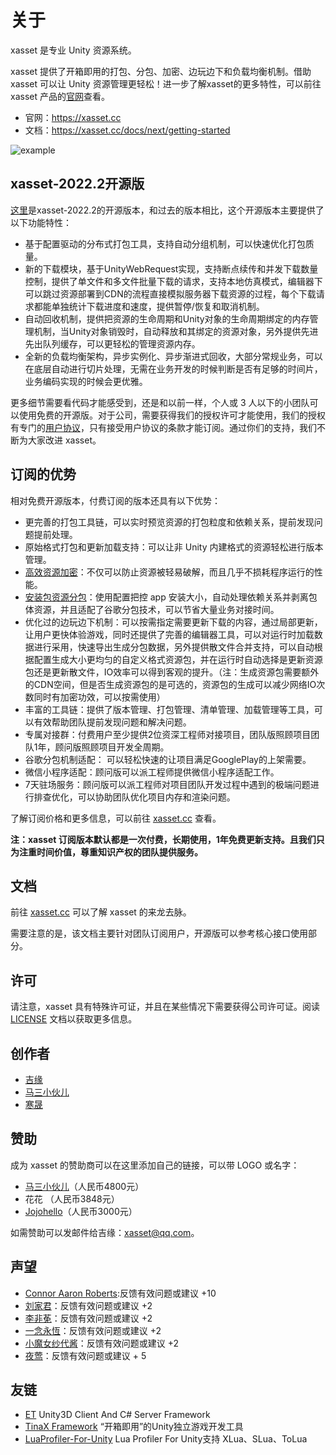 # 关于

xasset 是专业 Unity 资源系统。

xasset 提供了开箱即用的打包、分包、加密、边玩边下和负载均衡机制。借助 xasset 可以让 Unity 资源管理更轻松！进一步了解xasset的更多特性，可以前往xasset 产品的[官网](https://xasset.cc)查看。

- 官网：https://xasset.cc
- 文档：https://xasset.cc/docs/next/getting-started

![example](https://xasset.cc/img/example.gif)

## xasset-2022.2开源版

[这里](https://github.com/xasset/xasset)是xasset-2022.2的开源版本，和过去的版本相比，这个开源版本主要提供了以下功能特性：

- 基于配置驱动的分布式打包工具，支持自动分组机制，可以快速优化打包质量。
- 新的下载模块，基于UnityWebRequest实现，支持断点续传和并发下载数量控制，提供了单文件和多文件批量下载的请求，支持本地仿真模式，编辑器下可以跳过资源部署到CDN的流程直接模拟服务器下载资源的过程，每个下载请求都能单独统计下载进度和速度，提供暂停/恢复和取消机制。
- 自动回收机制，提供把资源的生命周期和Unity对象的生命周期绑定的内存管理机制，当Unity对象销毁时，自动释放和其绑定的资源对象，另外提供先进先出队列缓存，可以更轻松的管理资源内存。
- 全新的负载均衡架构，异步实例化、异步渐进式回收，大部分常规业务，可以在底层自动进行切片处理，无需在业务开发的时候判断是否有足够的时间片，业务编码实现的时候会更优雅。

更多细节需要看代码才能感受到，还是和以前一样，个人或 3 人以下的小团队可以使用免费的开源版。对于公司，需要获得我们的授权许可才能使用，我们的授权有专门的[用户协议](https://xasset.cc/license)，只有接受用户协议的条款才能订阅。通过你们的支持，我们不断为大家改进 xasset。

## 订阅的优势

相对免费开源版本，付费订阅的版本还具有以下优势：

- 更完善的打包工具链，可以实时预览资源的打包粒度和依赖关系，提前发现问题提前处理。
- 原始格式打包和更新加载支持：可以让非 Unity 内建格式的资源轻松进行版本管理。
- [高效资源加密](https://xasset.cc/docs/encryption)：不仅可以防止资源被轻易破解，而且几乎不损耗程序运行的性能。
- [安装包资源分包](https://xasset.cc/docs/splitbuild)：使用配置把控 app 安装大小，自动处理依赖关系并剥离包体资源，并且适配了谷歌分包技术，可以节省大量业务对接时间。
- 优化过的边玩边下机制：可以按需指定需要更新下载的内容，通过局部更新，让用户更快体验游戏，同时还提供了完善的编辑器工具，可以对运行时加载数据进行采用，快速导出生成分包数据，另外提供散文件合并支持，可以自动根据配置生成大小更均匀的自定义格式资源包，并在运行时自动选择是更新资源包还是更新散文件，IO效率可以得到客观的提升。（注：生成资源包需要额外的CDN空间，但是否生成资源包的是可选的，资源包的生成可以减少网络IO次数同时有加密功效，可以按需使用）
- 丰富的工具链：提供了版本管理、打包管理、清单管理、加载管理等工具，可以有效帮助团队提前发现问题和解决问题。
- 专属对接群：付费用户至少提供2位资深工程师对接项目，团队版照顾项目团队1年，顾问版照顾项目开发全周期。
- 谷歌分包机制适配： 可以轻松快速的让项目满足GooglePlay的上架需要。
- 微信小程序适配：顾问版可以派工程师提供微信小程序适配工作。
- 7天驻场服务：顾问版可以派工程师对项目团队开发过程中遇到的极端问题进行排查优化，可以协助团队优化项目内存和渲染问题。

了解订阅价格和更多信息，可以前往 [xasset.cc](https://xasset.cc/price) 查看。

**注：xasset 订阅版本默认都是一次付费，长期使用，1年免费更新支持。且我们只为注重时间价值，尊重知识产权的团队提供服务。**

## 文档

前往 [xasset.cc](https://xasset.cc/price) 可以了解 xasset 的来龙去脉。

需要注意的是，该文档主要针对团队订阅用户，开源版可以参考核心接口使用部分。

## 许可

请注意，xasset 具有特殊许可证，并且在某些情况下需要获得公司许可证。阅读 [LICENSE](LICENSE.md) 文档以获取更多信息。

## 创作者

- [吉缘](https://github.com/mmdnb)
- [马三小伙儿](https://github.com/XINCGer)
- [寒晟](https://github.com/huangchaoqun)

## 赞助

成为 xasset 的赞助商可以在这里添加自己的链接，可以带 LOGO 或名字：

- [马三小伙儿](https://github.com/XINCGer)（人民币4800元）
- 花花 （人民币3848元）
- [Jojohello](https://www.zhihu.com/people/jojohello)（人民币3000元）

如需赞助可以发邮件给吉缘：xasset@qq.com。

## 声望

- [Connor Aaron Roberts](https://github.com/c0nd3v):反馈有效问题或建议 +10
- [刘家君](https://github.com/suixin567)：反馈有效问题或建议 +2
- [李非莬](https://github.com/wynnforthework)：反馈有效问题或建议 +2
- [一念永恆](https://github.com/putifeng)：反馈有效问题或建议 +2
- [小魔女纱代酱](https://github.com/DumoeDss)：反馈有效问题或建议 +2
- [夜莺](https://github.com/killop)：反馈有效问题或建议 + 5


## 友链

- [ET](https://github.com/egametang/ET) Unity3D Client And C# Server Framework
- [TinaX Framework](https://tinax.corala.space/) “开箱即用”的Unity独立游戏开发工具
- [LuaProfiler-For-Unity](https://github.com/ElPsyCongree/LuaProfiler-For-Unity) Lua Profiler For Unity支持 XLua、SLua、ToLua
